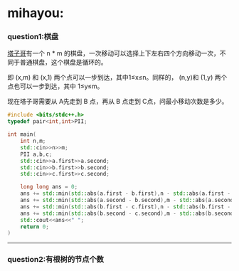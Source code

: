 # mihayou:

### question1:棋盘

[塔子哥](https://www.zhihu.com/search?q=%E5%A1%94%E5%AD%90%E5%93%A5&search_source=Entity&hybrid_search_source=Entity&hybrid_search_extra=%7B%22sourceType%22%3A%22answer%22%2C%22sourceId%22%3A3254036613%7D)有一个 n * m 的棋盘，一次移动可以选择上下左右四个方向移动一次，不同于普通棋盘，这个棋盘是循环的。

即 (x,m) 和 (x,1) 两个点可以一步到达，其中1≤x≤n。同样的， (n,y)和 (1,y) 两个点也可以一步到达，其中 1≤y≤m。

现在塔子哥需要从 A先走到 B 点，再从 B 点走到 C点，问最小移动次数是多少。

```c++
#include <bits/stdc++.h>
typedef pair<int,int>PII;

int main(
	int n,m;
	std::cin>>n>>m;
	PII	a,b,c;
	std::cin>>a.first>>a.second;
	std::cin>>b.first>>b.second;
	std::cin>>c.first>>c.second;

	long long ans = 0;
	ans += std::min(std::abs(a.first - b.first),n - std::abs(a.first - b.first));
	ans += std::min(std::abs(a.second - b.second),m - std::abs(a.second - b.second));
	ans += std::min(std::abs(b.first - c.first),n - std::abs(b.first - c.first));
	ans += std::min(std::abs(b.second - c.second),m - std::abs(b.second,c.second));
	std::cout<<ans<<" ";
	return 0;
)
```

---

### question2:有根树的节点个数
